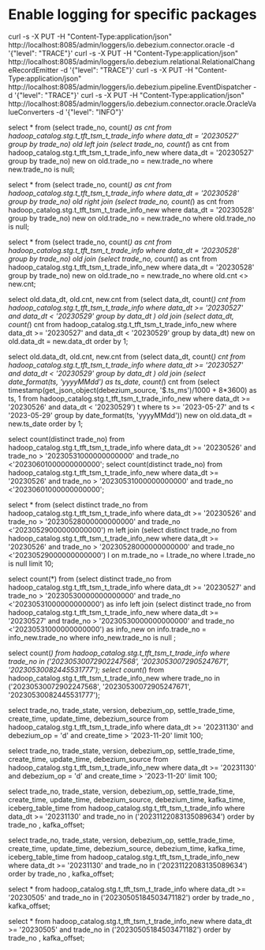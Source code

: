 # Enable logging for specific packages

curl -s -X PUT -H "Content-Type:application/json" http://localhost:8085/admin/loggers/io.debezium.connector.oracle -d '{"level": "TRACE"}'
curl -s -X PUT -H "Content-Type:application/json" http://localhost:8085/admin/loggers/io.debezium.relational.RelationalChangeRecordEmitter -d '{"level": "TRACE"}'
curl -s -X PUT -H "Content-Type:application/json" http://localhost:8085/admin/loggers/io.debezium.pipeline.EventDispatcher -d '{"level": "TRACE"}'
curl -s -X PUT -H "Content-Type:application/json" http://localhost:8085/admin/loggers/io.debezium.connector.oracle.OracleValueConverters -d '{"level": "INFO"}'


select * from (select trade_no, count(*) as cnt from hadoop_catalog.stg.t_tft_tsm_t_trade_info where data_dt = '20230527' group by trade_no) old
left join
(select trade_no, count(*) as cnt from hadoop_catalog.stg.t_tft_tsm_t_trade_info_new where data_dt = '20230527' group by trade_no) new
on old.trade_no = new.trade_no where new.trade_no is null;  

select * from (select trade_no, count(*) as cnt from hadoop_catalog.stg.t_tft_tsm_t_trade_info where data_dt = '20230528' group by trade_no) old
right join
(select trade_no, count(*) as cnt from hadoop_catalog.stg.t_tft_tsm_t_trade_info_new where data_dt = '20230528' group by trade_no) new
on old.trade_no = new.trade_no where old.trade_no is null;

select * from (select trade_no, count(*) as cnt from hadoop_catalog.stg.t_tft_tsm_t_trade_info where data_dt = '20230528' group by trade_no) old
join
(select trade_no, count(*) as cnt from hadoop_catalog.stg.t_tft_tsm_t_trade_info_new where data_dt = '20230528' group by trade_no) new
on old.trade_no = new.trade_no where old.cnt <> new.cnt;

select old.data_dt, old.cnt, new.cnt from 
(select data_dt,  count(*) cnt from hadoop_catalog.stg.t_tft_tsm_t_trade_info 
  where data_dt >= '20230527' and data_dt < '20230529' group by data_dt ) old join 
(select data_dt,  count(*) cnt from hadoop_catalog.stg.t_tft_tsm_t_trade_info_new 
  where data_dt >= '20230527' and data_dt < '20230529' group by data_dt) new
on old.data_dt = new.data_dt order by 1; 

select old.data_dt, old.cnt, new.cnt from 
(select data_dt,  count(*) cnt from hadoop_catalog.stg.t_tft_tsm_t_trade_info 
  where data_dt >= '20230527' and data_dt < '20230529' group by data_dt ) old join 
(select date_format(ts, 'yyyyMMdd') as ts_date,  count(*) cnt 
   from (select timestamp(get_json_object(debezium_source, '$.ts_ms')/1000 + 8*3600) as ts, 1 from hadoop_catalog.stg.t_tft_tsm_t_trade_info_new where data_dt >= '20230526' and data_dt < '20230529') t
  where ts >= '2023-05-27' 
    and ts <  '2023-05-29'
  group by date_format(ts, 'yyyyMMdd')) new
on old.data_dt = new.ts_date order by 1; 


select count(distinct trade_no) from hadoop_catalog.stg.t_tft_tsm_t_trade_info where data_dt >= '20230526' and trade_no > '20230531000000000000' and trade_no <'20230601000000000000';
select count(distinct trade_no) from hadoop_catalog.stg.t_tft_tsm_t_trade_info_new where data_dt >= '20230526' and trade_no > '20230531000000000000' and trade_no <'20230601000000000000';

select * from 
(select distinct trade_no from hadoop_catalog.stg.t_tft_tsm_t_trade_info where data_dt >= '20230526' and trade_no > '20230528000000000000' and trade_no <'20230529000000000000') m left join
(select distinct trade_no from hadoop_catalog.stg.t_tft_tsm_t_trade_info_new where data_dt >= '20230526' and trade_no > '20230528000000000000' and trade_no <'20230529000000000000') l on m.trade_no = l.trade_no
where l.trade_no is null limit 10; 

select count(*) from 
(select distinct trade_no from hadoop_catalog.stg.t_tft_tsm_t_trade_info where data_dt >= '20230527' and trade_no > '20230530000000000000' and trade_no <'20230531000000000000') as info
left join 
(select distinct trade_no from hadoop_catalog.stg.t_tft_tsm_t_trade_info_new where data_dt >= '20230527' and trade_no > '20230530000000000000' and trade_no <'20230531000000000000') as info_new
on info.trade_no = info_new.trade_no
where info_new.trade_no is null ;

select count(*) from hadoop_catalog.stg.t_tft_tsm_t_trade_info where trade_no in ('20230530072902247568', '20230530072905247671', '20230530082445531777');
select count(*) from hadoop_catalog.stg.t_tft_tsm_t_trade_info_new where trade_no in ('20230530072902247568', '20230530072905247671', '20230530082445531777');

select trade_no, trade_state, version, debezium_op, settle_trade_time, create_time, update_time, debezium_source
 from hadoop_catalog.stg.t_tft_tsm_t_trade_info 
 where data_dt >= '20231130' and debezium_op = 'd' and create_time > '2023-11-20' limit 100;

select trade_no, trade_state, version, debezium_op, settle_trade_time, create_time, update_time, debezium_source
 from hadoop_catalog.stg.t_tft_tsm_t_trade_info_new 
 where data_dt >= '20231130' and debezium_op = 'd' and create_time > '2023-11-20' limit 100;

select trade_no, trade_state, version, debezium_op, settle_trade_time, create_time, update_time, debezium_source, debezium_time, kafka_time, iceberg_table_time
 from hadoop_catalog.stg.t_tft_tsm_t_trade_info 
 where data_dt >= '20231130' and trade_no in ('20231122083135089634') order by trade_no , kafka_offset;

select trade_no, trade_state, version, debezium_op, settle_trade_time, create_time, update_time, debezium_source, debezium_time, kafka_time, iceberg_table_time
 from hadoop_catalog.stg.t_tft_tsm_t_trade_info_new 
 where data_dt >= '20231130' and trade_no in ('20231122083135089634') order by trade_no , kafka_offset;

select * 
 from hadoop_catalog.stg.t_tft_tsm_t_trade_info 
 where data_dt >= '20230505' and trade_no in ('20230505184503471182') order by trade_no , kafka_offset;

select * 
 from hadoop_catalog.stg.t_tft_tsm_t_trade_info_new 
 where data_dt >= '20230505' and trade_no in ('20230505184503471182') order by trade_no , kafka_offset;

